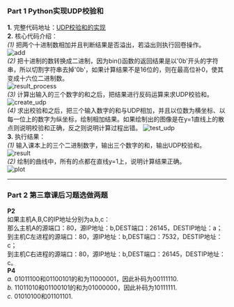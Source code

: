 ### Part 1 Python实现UDP校验和
__1.__ 完整代码地址：[UDP校验和的实现](https://github.com/niubingbing/udpTest/blob/master/udp_test.py)  
__2.__ 核心代码介绍：   
_(1)_ 把两个十进制数相加并且判断结果是否溢出，若溢出则执行回卷操作。  
![add](https://picture-1301351492.cos.ap-beijing.myqcloud.com/computer_network/hw5/add.jpg)   
_(2)_ 把十进制的数转换成二进制，因为bin()函数的返回结果是以'0b'开头的字符串，所以切割字符串去掉'0b'，如果计算结果不是16位的，则在最高位补0，使其变成十六位二进制数。   
![result_process](https://picture-1301351492.cos.ap-beijing.myqcloud.com/computer_network/hw5/result_process.jpg)   
_(3)_ 计算出输入的三个数字的和之后，把结果进行反码运算来求UDP校验和。   
![create_udp](https://picture-1301351492.cos.ap-beijing.myqcloud.com/computer_network/hw5/create_udp.jpg)   
_(4)_ 求出校验和之后，把三个输入数字的和与UDP相加，并且以位数为横坐标、以每一位上的数字为纵坐标，绘制相加结果。如果绘制出的图像是在y=1直线上的散点则说明校验和正确，反之则说明计算过程出错。
![test_udp](https://picture-1301351492.cos.ap-beijing.myqcloud.com/computer_network/hw5/test_udp.jpg)   
__3.__ 执行结果：   
_(1)_ 输入课本上的三个二进制数字，输出三个数字的和，输出UDP校验和。   
![result](https://picture-1301351492.cos.ap-beijing.myqcloud.com/computer_network/hw5/command_line.jpg)   
_(2)_ 绘制的曲线中，所有的点都在直线y=1上，说明计算结果正确。  
![plot](https://picture-1301351492.cos.ap-beijing.myqcloud.com/computer_network/hw5/plot.jpg)   

-----------------------
### Part 2 第三章课后习题选做两题   
__P2__  
如果主机A,B,C的IP地址分别为a,b,c：   
那么主机A的源端口：80，源IP地址：b,DEST端口：26145，DESTIP地址：a；   
到主机C左进程的源端口：80，源IP地址：b,DEST端口：7532，DESTIP地址：c；   
到主机C右进程的源端口：80，源IP地址：b,DEST端口：26145，DESTIP地址：c。   
__P4__   
_a._ 01011100和01100101的和为11000001，因此补码为00111110.   
_b._ 11011010和01100101的和为01000000，因此补码为10111111.   
_c._ 01010100和01101101.   





